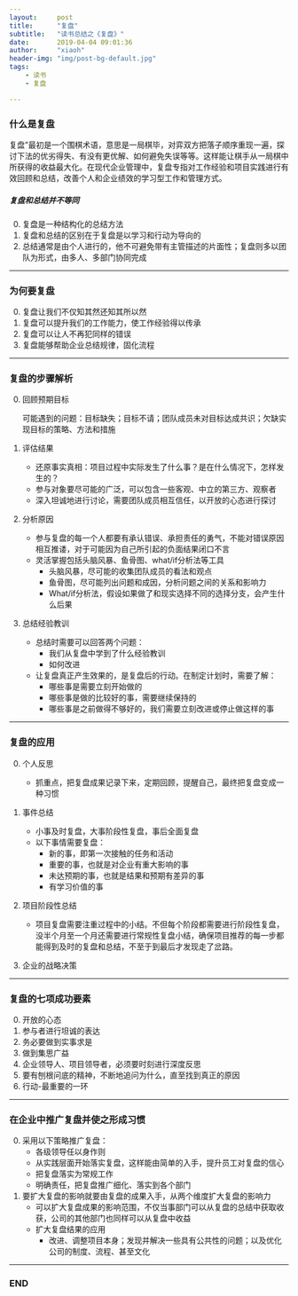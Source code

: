 ```yaml
---
layout:     post
title:      "复盘"
subtitle:   "读书总结之《复盘》"
date:       2019-04-04 09:01:36
author:     "xiaoh"
header-img: "img/post-bg-default.jpg"
tags:
    - 读书
    - 复盘

---
```


### 什么是复盘

复盘”最初是一个围棋术语，意思是一局棋毕，对弈双方把落子顺序重现一遍，探讨下法的优劣得失、有没有更优解、如何避免失误等等。这样能让棋手从一局棋中所获得的收益最大化。在现代企业管理中，复盘专指对工作经验和项目实践进行有效回顾和总结，改善个人和企业绩效的学习型工作和管理方式。

##### 复盘和总结并不等同

0. 复盘是一种结构化的总结方法
0. 复盘和总结的区别在于复盘是以学习和行动为导向的
0. 总结通常是由个人进行的，他不可避免带有主管描述的片面性；复盘则多以团队为形式，由多人、多部门协同完成

---

### 为何要复盘

0. 复盘让我们不仅知其然还知其所以然
0. 复盘可以提升我们的工作能力，使工作经验得以传承
0. 复盘可以让人不再犯同样的错误
0. 复盘能够帮助企业总结规律，固化流程

---

### 复盘的步骤解析

0. 回顾预期目标

    可能遇到的问题：目标缺失；目标不请；团队成员未对目标达成共识；欠缺实现目标的策略、方法和措施

0. 评估结果

    + 还原事实真相：项目过程中实际发生了什么事？是在什么情况下，怎样发生的？
    + 参与对象要尽可能的广泛，可以包含一些客观、中立的第三方、观察者
    + 深入坦诚地进行讨论，需要团队成员相互信任，以开放的心态进行探讨

0. 分析原因

    + 参与复盘的每一个人都要有承认错误、承担责任的勇气，不能对错误原因相互推诿，对于可能因为自己所引起的负面结果闭口不言
	+ 灵活掌握包括头脑风暴、鱼骨图、what/if分析法等工具
	    * 头脑风暴，尽可能的收集团队成员的看法和观点
		* 鱼骨图，尽可能列出问题和成因，分析问题之间的关系和影响力
		* What/if分析法，假设如果做了和现实选择不同的选择分支，会产生什么后果
				
0. 总结经验教训
    + 总结时需要可以回答两个问题：
	    * 我们从复盘中学到了什么经验教训
		* 如何改进
	+ 让复盘真正产生效果的，是复盘后的行动。在制定计划时，需要了解：
	    * 哪些事是需要立刻开始做的
	    * 哪些事是做的比较好的事，需要继续保持的
	    * 哪些事是之前做得不够好的，我们需要立刻改进或停止做这样的事

---

### 复盘的应用

0. 个人反思
    + 抓重点，把复盘成果记录下来，定期回顾，提醒自己，最终把复盘变成一种习惯

0. 事件总结
    + 小事及时复盘，大事阶段性复盘，事后全面复盘
    + 以下事情需要复盘：
	    * 新的事，即第一次接触的任务和活动
	    * 重要的事，也就是对企业有重大影响的事
	    * 未达预期的事，也就是结果和预期有差异的事
	    * 有学习价值的事
0. 项目阶段性总结
    + 项目复盘需要注重过程中的小结。不但每个阶段都需要进行阶段性复盘，没半个月至一个月还需要进行常规性复盘小结，确保项目推荐的每一步都能得到及时的复盘和总结，不至于到最后才发现走了岔路。
0. 企业的战略决策

---

### 复盘的七项成功要素

0. 开放的心态
0. 参与者进行坦诚的表达
0. 务必要做到实事求是
0. 做到集思广益
0. 企业领导人、项目领导者，必须要时刻进行深度反思
0. 要有刨根问底的精神，不断地追问为什么，直至找到真正的原因
0. 行动-最重要的一环

---

### 在企业中推广复盘并使之形成习惯
		
0. 采用以下策略推广复盘：
    + 各级领导任以身作则
    + 从实践层面开始落实复盘，这样能由简单的入手，提升员工对复盘的信心
    + 把复盘落实为常规工作
    + 明确责任，把复盘推广细化、落实到各个部门
0. 要扩大复盘的影响就要由复盘的成果入手，从两个维度扩大复盘的影响力
    + 可以扩大复盘成果的影响范围，不仅当事部门可以从复盘的总结中获取收获，公司的其他部门也同样可以从复盘中收益
    + 扩大复盘结果的应用
	    * 改进、调整项目本身；发现并解决一些具有公共性的问题；以及优化公司的制度、流程、甚至文化
	    
---

### END
